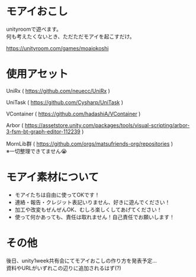 # モアイおこし
unityroomで遊べます。  
何も考えたくないとき、ただただモアイを起こすだけ。

https://unityroom.com/games/moaiokoshi

# 使用アセット
UniRx ( https://github.com/neuecc/UniRx )

UniTask ( https://github.com/Cysharp/UniTask )

VContainer ( https://github.com/hadashiA/VContainer )

Arbor ( https://assetstore.unity.com/packages/tools/visual-scripting/arbor-3-fsm-bt-graph-editor-112239 )

MornLib群 ( https://github.com/orgs/matsufriends-org/repositories )  
※一切整理できてません😭

# モアイ素材について
- モアイたちは自由に使ってOKです！
- 連絡・報告・クレジット表記いりません、好きに遊んでください！
- 加工や改変もぜんぜんOK、むしろ楽しくしてあげてください！
- 使って何かあっても、責任は取れません！自己責任でお願いします！

# その他
後日、unity1week共有会にてモアイおこしの作り方を発表予定…  
資料やURLがいずれこの辺りに追加されるはず(?)
